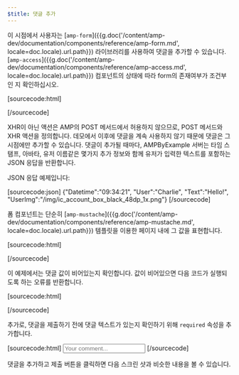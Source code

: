 ```yaml
---
$title: 댓글 추가
---
```


<amp-img src="/static/img/comment.png" alt="Add comment" height="325" width="300"></amp-img>

이 시점에서 사용자는 [`amp-form`]({{g.doc('/content/amp-dev/documentation/components/reference/amp-form.md', locale=doc.locale).url.path}}) 라이브러리를 사용하여 댓글을 추가할 수 있습니다. [`amp-access`]({{g.doc('/content/amp-dev/documentation/components/reference/amp-access.md', locale=doc.locale).url.path}}) 컴포넌트의 상태에 따라 form의 존재여부가 조건부인 지 확인하십시오.

[sourcecode:html]
<form amp-access="loggedIn" amp-access-hide method="post" action-xhr="<%host%>/samples_templates/comment_section/submit-comment-xhr" target="_top">
[/sourcecode]

XHR이 아닌 액션은 AMP의 POST 메서드에서 허용하지 않으므로, POST 메서드와 XHR 액션을 정의합니다. 데모에서 이후에 댓글을 계속 사용하지 않기 때문에 댓글은 그 시점에만 추가할 수 있습니다.
댓글이 추가될 때마다, AMPByExample 서버는 타임 스탬프, 아바타, 유저 이름같은 몇가지 추가 정보와 함께 유저가 입력한 텍스트를 포함하는 JSON 응답을 반환합니다.

JSON 응답 예제입니다:

[sourcecode:json]
{"Datetime":"09:34:21",
"User":"Charlie",
"Text":"Hello!",
"UserImg":"/img/ic_account_box_black_48dp_1x.png"}
[/sourcecode]

폼 컴포넌트는 단순히 [`amp-mustache`]({{g.doc('/content/amp-dev/documentation/components/reference/amp-mustache.md', locale=doc.locale).url.path}}) 템플릿을 이용한 페이지 내에 그 값을 표현합니다.

[sourcecode:html]
<div submit-success>
  <template type="amp-mustache">
    <div class="comment-user">
      <amp-img width="44" class="user-avatar" height="44" alt="user" src="{{UserImg}}"></amp-img>
      <div class="card comment">
        <p><span class="user">{{User}}</span> <span class="date">{{Datetime}}</span></p>
        <p>{{Text}}</p>
      </div>
    </div>
  </template>
</div>
[/sourcecode]

이 예제에서는 댓글 값이 비어있는지 확인합니다. 값이 비어있으면 다음 코드가 실행되도록 하는 오류를 반환합니다.

[sourcecode:html]
<div submit-error>
  <template type="amp-mustache">
    Error! Looks like something went wrong with your comment, please try to submit it again.
  </template>
</div>
[/sourcecode]

추가로, 댓글을 제출하기 전에 댓글 텍스트가 있는지 확인하기 위해 `required` 속성을 추가합니다.

<amp-img src="/static/img/enforce-comment.png" alt="Enforce comment" height="325" width="300"></amp-img>

[sourcecode:html]
<input type="text" class="data-input" name="text" placeholder="Your comment..." required>
[/sourcecode]

댓글을 추가하고 제출 버튼을 클릭하면 다음 스크린 샷과 비슷한 내용을 볼 수 있습니다.

<amp-img src="/static/img/logout-button.png" alt="Comment added" height="352" width="300"></amp-img>
